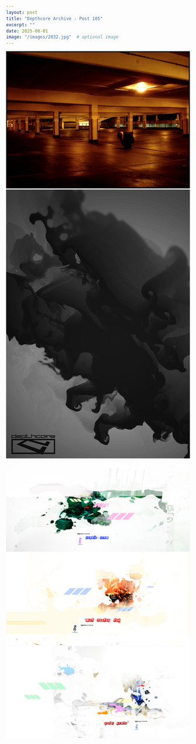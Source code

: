 ```yaml
---
layout: post
title: "Depthcore Archive - Post 105"
excerpt: ""
date: 2025-08-01
image: "/images/2032.jpg"  # optional image
---
```


<img src="/images/2032.jpg">
<img src="/images/2033.jpg" alt="2033.jpg"/>
<img src="/images/2034.jpg" alt="2034.jpg"/>
<img src="/images/2035.jpg" alt="2035.jpg"/>
<img src="/images/2036.jpg" alt="2036.jpg"/>
